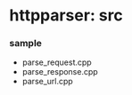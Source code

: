 httpparser: src
===============


### sample
- parse_request.cpp
- parse_response.cpp
- parse_url.cpp

